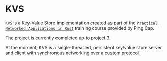 # KVS

`KVS` is a Key-Value Store implementation created as part of the [`Practical Networked Applications in Rust`](https://github.com/pingcap/talent-plan/tree/master/courses/rust) training course provided by Ping Cap.

The project is currently completed up to project 3.

At the moment, KVS is a single-threaded, persistent key/value store server and client with synchronous networking over a custom protocol.
